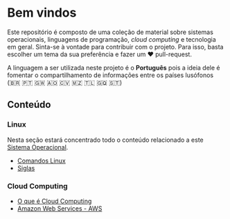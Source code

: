 # Bem vindos

Este repositório é composto de uma coleção de material sobre sistemas operacionais, linguagens de programação, *cloud computing* e tecnologia em geral. Sinta-se à vontade para contribuir com o projeto. Para isso, basta escolher um tema da sua preferência e fazer um :heart: pull-request. 

A linguagem a ser utilizada neste projeto é o **Português** pois a ideia dele é fomentar o compartilhamento de informações entre os países lusófonos (:brazil: :portugal: :guinea_bissau: :angola: :cape_verde: :mozambique: :timor_leste: :equatorial_guinea: :sao_tome_principe:)

## Conteúdo

### Linux

Nesta seção estará concentrado todo o conteúdo relacionado a este [Sistema Operacional](glossario/sistema-operacional.md).

* [Comandos Linux](linux/comandos-linux.md)
* [Siglas](linux/siglas.md)

### Cloud Computing

* [O que é Cloud Computing](cloud-computing/what-is.md)
* [Amazon Web Services - AWS](cloud-computing/aws.md)